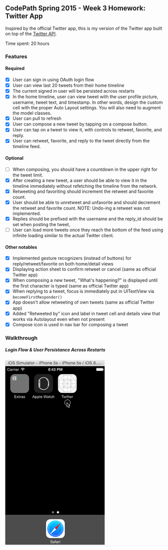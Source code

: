 ## CodePath Spring 2015 - Week 3 Homework: Twitter App

Inspired by the official Twitter app, this is my version of the Twitter app built on top of the [Twitter API](https://apps.twitter.com/).

Time spent: 20 hours

### Features

#### Required

- [X] User can sign in using OAuth login flow
- [X] User can view last 20 tweets from their home timeline
- [X] The current signed in user will be persisted across restarts
- [X] In the home timeline, user can view tweet with the user profile picture, username, tweet text, and timestamp.  In other words, design the custom cell with the proper Auto Layout settings.  You will also need to augment the model classes.
- [X] User can pull to refresh
- [X] User can compose a new tweet by tapping on a compose button.
- [X] User can tap on a tweet to view it, with controls to retweet, favorite, and reply.
- [X] User can retweet, favorite, and reply to the tweet directly from the timeline feed.

#### Optional

- [ ] When composing, you should have a countdown in the upper right for the tweet limit.
- [X] After creating a new tweet, a user should be able to view it in the timeline immediately without refetching the timeline from the network.
- [X] Retweeting and favoriting should increment the retweet and favorite count.
- [X] User should be able to unretweet and unfavorite and should decrement the retweet and favorite count. NOTE: Undo-ing a retweet was not implemented.
- [X] Replies should be prefixed with the username and the reply_id should be set when posting the tweet,
- [ ] User can load more tweets once they reach the bottom of the feed using infinite loading similar to the actual Twitter client.

#### Other notables

- [X] Implemented gesture recognizers (instead of buttons) for reply/retweet/favorite on both home/detail views
- [X] Displaying action sheet to confirm retweet or cancel (same as official Twitter app)
- [X] When composing a new tweet, "What's happening?" is displayed until the first character is typed (same as official Twitter app)
- [X] When replying to a tweet, focus is immediately put in UITextView via `becomeFirstResponder()`
- [X] App doesn't allow retweeting of own tweets (same as official Twitter app)
- [X] Added "Retweeted by" icon and label in tweet cell and details view that works via Autolayout even when not present
- [X] Compose icon is used in nav bar for composing a tweet

### Walkthrough

#####  Login Flow & User Persistance Across Restarts
![OAuthLogin](OAuthLogin.gif)
